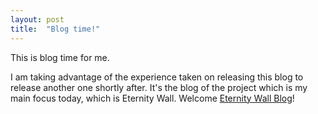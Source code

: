 ```yaml
---
layout: post
title:  "Blog time!"
---
```


This is blog time for me.

I am taking advantage of the experience taken on releasing this blog to release another one shortly after.
It's the blog of the project which is my main focus today, which is Eternity Wall.
Welcome [Eternity Wall Blog](http://blog.eternitywall.it)!
